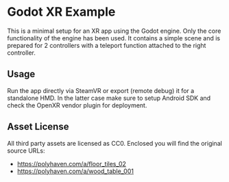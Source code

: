 # Godot XR Example
This is a minimal setup for an XR app using the Godot engine. Only the core functionality of the engine has been used. It contains a simple scene and is prepared for 2 controllers with a teleport function attached to the right controller.

## Usage
Run the app directly via SteamVR or export (remote debug) it for a standalone HMD. In the latter case make sure to setup Android SDK and check the OpenXR vendor plugin for deployment.

## Asset License
All third party assets are licensed as CC0. Enclosed you will find the original source URLs:

* https://polyhaven.com/a/floor_tiles_02
* https://polyhaven.com/a/wood_table_001
